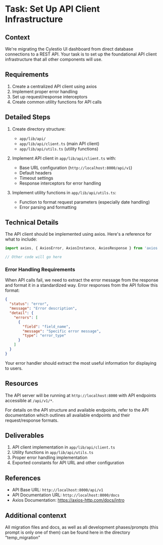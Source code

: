 # Task: Set Up API Client Infrastructure

## Context
We're migrating the Cylestio UI dashboard from direct database connections to a REST API. Your task is to set up the foundational API client infrastructure that all other components will use.

## Requirements

1. Create a centralized API client using axios
2. Implement proper error handling
3. Set up request/response interceptors
4. Create common utility functions for API calls

## Detailed Steps

1. Create directory structure:
   - `app/lib/api/`
   - `app/lib/api/client.ts` (main API client)
   - `app/lib/api/utils.ts` (utility functions)

2. Implement API client in `app/lib/api/client.ts` with:
   - Base URL configuration (`http://localhost:8000/api/v1`)
   - Default headers
   - Timeout settings
   - Response interceptors for error handling

3. Implement utility functions in `app/lib/api/utils.ts`:
   - Function to format request parameters (especially date handling)
   - Error parsing and formatting

## Technical Details

The API client should be implemented using axios. Here's a reference for what to include:

```typescript
import axios, { AxiosError, AxiosInstance, AxiosResponse } from 'axios';

// Other code will go here
```

### Error Handling Requirements

When API calls fail, we need to extract the error message from the response and format it in a standardized way. Error responses from the API follow this format:

```json
{
  "status": "error",
  "message": "Error description",
  "detail": {
    "errors": [
      {
        "field": "field_name",
        "message": "Specific error message",
        "type": "error_type"
      }
    ]
  }
}
```

Your error handler should extract the most useful information for displaying to users.

## Resources

The API server will be running at `http://localhost:8000` with API endpoints accessible at `/api/v1/*`.

For details on the API structure and available endpoints, refer to the API documentation which outlines all available endpoints and their request/response formats.

## Deliverables

1. API client implementation in `app/lib/api/client.ts`
2. Utility functions in `app/lib/api/utils.ts`
3. Proper error handling implementation
4. Exported constants for API URL and other configuration

## References

- API Base URL: `http://localhost:8000/api/v1`
- API Documentation URL: `http://localhost:8000/docs`
- Axios Documentation: https://axios-http.com/docs/intro 

## Additional contenxt
All migration files and docs, as well as all development phases/prompts (this prompt is only one of them) can be found here in the directory "temp_migration"